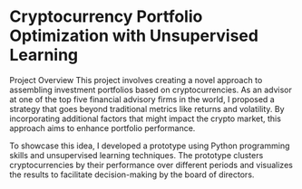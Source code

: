 # Cryptocurrency Portfolio Optimization with Unsupervised Learning

Project Overview
This project involves creating a novel approach to assembling investment portfolios based on cryptocurrencies. As an advisor at one of the top five financial advisory firms in the world, I proposed a strategy that goes beyond traditional metrics like returns and volatility. By incorporating additional factors that might impact the crypto market, this approach aims to enhance portfolio performance.

To showcase this idea, I developed a prototype using Python programming skills and unsupervised learning techniques. The prototype clusters cryptocurrencies by their performance over different periods and visualizes the results to facilitate decision-making by the board of directors.
